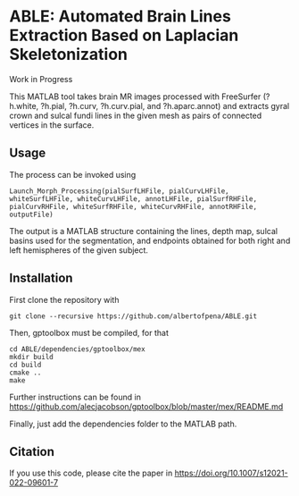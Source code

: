 # ABLE: Automated Brain Lines Extraction Based on Laplacian Skeletonization

Work in Progress

This MATLAB tool takes brain MR images processed with FreeSurfer (?h.white, ?h.pial, ?h.curv, ?h.curv.pial, and ?h.aparc.annot) and extracts gyral crown and sulcal fundi lines in the given mesh as pairs of connected vertices in the surface.

## Usage
The process can be invoked using

    Launch_Morph_Processing(pialSurfLHFile, pialCurvLHFile, whiteSurfLHFile, whiteCurvLHFile, annotLHFile, pialSurfRHFile, pialCurvRHFile, whiteSurfRHFile, whiteCurvRHFile, annotRHFile, outputFile)
 
The output is a MATLAB structure containing the lines, depth map, sulcal basins used for the segmentation, and endpoints obtained for both right and left hemispheres of the given subject.

## Installation
First clone the repository with

    git clone --recursive https://github.com/albertofpena/ABLE.git
    
Then, gptoolbox must be compiled, for that

    cd ABLE/dependencies/gptoolbox/mex
    mkdir build
    cd build
    cmake ..
    make
    
Further instructions can be found in https://github.com/alecjacobson/gptoolbox/blob/master/mex/README.md

Finally, just add the dependencies folder to the MATLAB path.

## Citation

If you use this code, please cite the paper in https://doi.org/10.1007/s12021-022-09601-7
 

